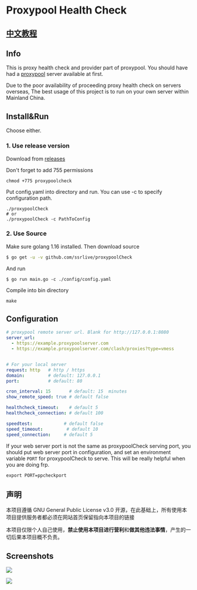 # Proxypool Health Check
## [中文教程](README_zh_CN.md)

## Info

This is proxy health check and provider part of proxypool. You should have had a
[proxypool](https://github.com/ssrlive/proxypool) server available at first.

Due to the poor availability of proceeding proxy health check on servers overseas, The best usage of this project is to run on your own server within Mainland China.

## Install&Run

Choose either.

### 1. Use release version

Download from [releases](https://github.com/ssrlive/proxypoolCheck/releases)

Don't forget to add 755 permissions

```
chmod +775 proxypoolcheck
```

Put config.yaml into directory and run. You can use -c to specify configuration path.

```shell
./proxypoolCheck
# or
./proxypoolCheck -c PathToConfig
```

### 2. Use Source

Make sure golang 1.16 installed. Then download source
```sh
$ go get -u -v github.com/ssrlive/proxypoolCheck
```

And run
```shell script
$ go run main.go -c ./config/config.yaml
```
Compile into bin directory
```
make
```

## Configuration

```yaml
# proxypool remote server url. Blank for http://127.0.0.1:8080
server_url:
  - https://example.proxypoolserver.com
  - https://example.proxypoolserver.com/clash/proxies?type=vmess


# For your local server
request: http   # http / https
domain:         # default: 127.0.0.1
port:           # default: 80

cron_interval: 15       # default: 15  minutes
show_remote_speed: true # default false

healthcheck_timeout:    # default 5
healthcheck_connection: # default 100

speedtest:            # default false
speed_timeout:         # default 10
speed_connection:     # default 5
```

If your web server port is not the same as proxypoolCheck serving port, you should put web server port in configuration, and set an environment variable `PORT` for proxypoolCheck to serve. This will be really helpful when you are doing frp.

```
export PORT=ppcheckport
```

## 声明

本项目遵循 GNU General Public License v3.0 开源，在此基础上，所有使用本项目提供服务者都必须在网站首页保留指向本项目的链接

本项目仅限个人自己使用，**禁止使用本项目进行营利**和**做其他违法事情**，产生的一切后果本项目概不负责。

## Screenshots

![](doc/1.png)

![](doc/2.png)
